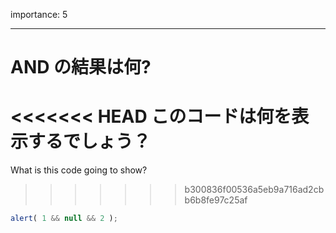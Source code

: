 importance: 5

---

# AND の結果は何?

<<<<<<< HEAD
このコードは何を表示するでしょう？
=======
What is this code going to show?
>>>>>>> b300836f00536a5eb9a716ad2cbb6b8fe97c25af

```js
alert( 1 && null && 2 );
```

